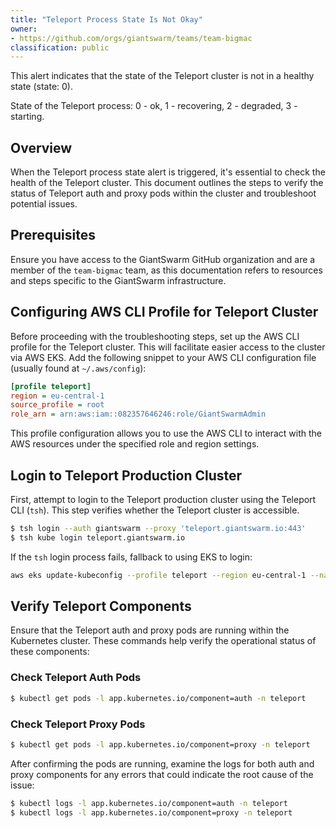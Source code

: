 ```yaml
---
title: "Teleport Process State Is Not Okay"
owner:
- https://github.com/orgs/giantswarm/teams/team-bigmac
classification: public
---
```


This alert indicates that the state of the Teleport cluster is not in a healthy state (state: 0).

State of the Teleport process: 0 - ok, 1 - recovering, 2 - degraded, 3 - starting.

## Overview

When the Teleport process state alert is triggered, it's essential to check the health of the Teleport cluster. This document outlines the steps to verify the status of Teleport auth and proxy pods within the cluster and troubleshoot potential issues.

## Prerequisites

Ensure you have access to the GiantSwarm GitHub organization and are a member of the `team-bigmac` team, as this documentation refers to resources and steps specific to the GiantSwarm infrastructure.

## Configuring AWS CLI Profile for Teleport Cluster

Before proceeding with the troubleshooting steps, set up the AWS CLI profile for the Teleport cluster. This will facilitate easier access to the cluster via AWS EKS. Add the following snippet to your AWS CLI configuration file (usually found at `~/.aws/config`):

```ini
[profile teleport]
region = eu-central-1
source_profile = root
role_arn = arn:aws:iam::082357646246:role/GiantSwarmAdmin
```

This profile configuration allows you to use the AWS CLI to interact with the AWS resources under the specified role and region settings.

## Login to Teleport Production Cluster

First, attempt to login to the Teleport production cluster using the Teleport CLI (`tsh`). This step verifies whether the Teleport cluster is accessible.

```bash
$ tsh login --auth giantswarm --proxy 'teleport.giantswarm.io:443'
$ tsh kube login teleport.giantswarm.io
```

If the `tsh` login process fails, fallback to using EKS to login:

```bash
aws eks update-kubeconfig --profile teleport --region eu-central-1 --name teleport-prod --alias teleport-prod
```

## Verify Teleport Components

Ensure that the Teleport auth and proxy pods are running within the Kubernetes cluster. These commands help verify the operational status of these components:

### Check Teleport Auth Pods

```bash
$ kubectl get pods -l app.kubernetes.io/component=auth -n teleport
```

### Check Teleport Proxy Pods

```bash
$ kubectl get pods -l app.kubernetes.io/component=proxy -n teleport
```

After confirming the pods are running, examine the logs for both auth and proxy components for any errors that could indicate the root cause of the issue:

```bash
$ kubectl logs -l app.kubernetes.io/component=auth -n teleport
$ kubectl logs -l app.kubernetes.io/component=proxy -n teleport
```
